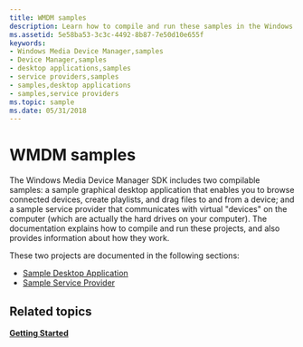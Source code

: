 ```yaml
---
title: WMDM samples
description: Learn how to compile and run these samples in the Windows Media Device Manager SDK, and how the samples work.
ms.assetid: 5e58ba53-3c3c-4492-8b87-7e50d10e655f
keywords:
- Windows Media Device Manager,samples
- Device Manager,samples
- desktop applications,samples
- service providers,samples
- samples,desktop applications
- samples,service providers
ms.topic: sample
ms.date: 05/31/2018
---
```


# WMDM samples

The Windows Media Device Manager SDK includes two compilable samples: a sample graphical desktop application that enables you to browse connected devices, create playlists, and drag files to and from a device; and a sample service provider that communicates with virtual "devices" on the computer (which are actually the hard drives on your computer). The documentation explains how to compile and run these projects, and also provides information about how they work.

These two projects are documented in the following sections:

-   [Sample Desktop Application](sample-desktop-application.md)
-   [Sample Service Provider](sample-service-provider.md)

## Related topics

<dl> <dt>

[**Getting Started**](getting-started.md)
</dt> </dl>

 

 




